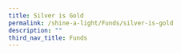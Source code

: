 ```yaml
---
title: Silver is Gold
permalink: /shine-a-light/Funds/silver-is-gold
description: ""
third_nav_title: Funds
---
```

